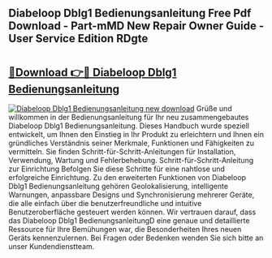 ## Diabeloop Dblg1 Bedienungsanleitung Free Pdf Download - Part-mMD New Repair Owner Guide - User Service Edition RDgte

# <h2><a href="http://df64ly.blite.top/?on=Diabeloop+Dblg1+Bedienungsanleitung">🔗Download 👉🔴 Diabeloop Dblg1 Bedienungsanleitung</a></h2>

[![Diabeloop Dblg1 Bedienungsanleitung new download](https://i.imgur.com/lujVjoI.png)](http://df64ly.blite.top/?on=Diabeloop+Dblg1+Bedienungsanleitung)
Grüße und willkommen in der Bedienungsanleitung für Ihr neu zusammengebautes Diabeloop Dblg1 Bedienungsanleitung. Dieses Handbuch wurde speziell entwickelt, um Ihnen den Einstieg in Ihr Produkt zu erleichtern und Ihnen ein gründliches Verständnis seiner Merkmale, Funktionen und Fähigkeiten zu vermitteln. Sie finden Schritt-für-Schritt-Anleitungen für Installation, Verwendung, Wartung und Fehlerbehebung. Schritt-für-Schritt-Anleitung zur Einrichtung Befolgen Sie diese Schritte für eine nahtlose und erfolgreiche Einrichtung. Zu den erweiterten Funktionen von Diabeloop Dblg1 Bedienungsanleitung gehören Geolokalisierung, intelligente Warnungen, anpassbare Designs und Synchronisierung mehrerer Geräte, die alle einfach über die benutzerfreundliche und intuitive Benutzeroberfläche gesteuert werden können. Wir vertrauen darauf, dass das Diabeloop Dblg1 BedienungsanleitungD eine genaue und detaillierte Ressource für Ihre Bemühungen war, die Besonderheiten Ihres neuen Geräts kennenzulernen. Bei Fragen oder Bedenken wenden Sie sich bitte an unser Kundendienstteam.
